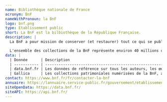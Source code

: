 ```yaml
---
name: Bibliothèque nationale de France
acronym: BnF
nameWithPronoun: la BnF
logo: bnf.png
type: Etablissement public
short: La BnF est la bilbiothèque de la République Française.
description: |
  La BnF a pour mission de conserver (et restaurer) tout ce qui se publie ou s'édite en France, ainsi que tout le patrimoine hérité (archives).

  L'ensemble des collections de la BnF représente environ 40 millions de documents imprimés et spécialisés.
data: |
  | Donnée      | Description                                                                                                       |
  | ----------- | ----------------------------------------------------------------------------------------------------------------- |
  | data.bnf.fr | Les données de référence sur tous les auteurs, les œuvres et les thèmes publiés en France et recensés par la BnF |
  | Gallica     | Les collections patrimoniales numérisées de la BnF, accessibles via une application web et par API                |
contact: https://www.bnf.fr/fr/contacter-la-bnf
annuaire: https://lannuaire.service-public.fr/gouvernement/etablissement-public_168702
siteOpenData: https://data.bnf.fr/
siteAPI: https://api.bnf.fr/
---
```

